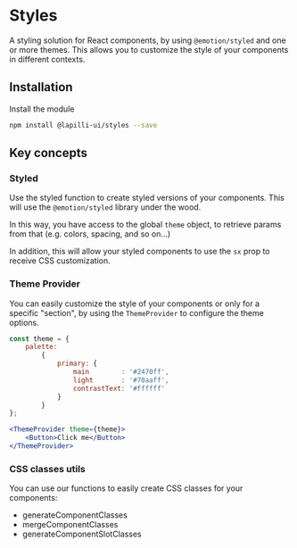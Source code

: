 # Styles

A styling solution for React components, by using `@emotion/styled` and one or more themes.
This allows you to customize the style of your components in different contexts.

## Installation

Install the module

```sh
npm install @lapilli-ui/styles --save
```

## Key concepts

### Styled

Use the styled function to create styled versions of your components.
This will use the `@emotion/styled` library under the wood.

In this way, you have access to the global `theme` object, to retrieve params from that (e.g. colors, spacing, and so on...)

In addition, this will allow your styled components to use the `sx` prop to receive CSS customization.

### Theme Provider

You can easily customize the style of your components or only for a specific "section", by using the `ThemeProvider` to configure the theme options.

```jsx
const theme = {
	palette:
		{
			primary: {
				main        : '#2470ff',
				light       : '#70aaff',
				contrastText: '#ffffff'
			}
		}
};

<ThemeProvider theme={theme}>
	<Button>Click me</Button>
</ThemeProvider>
```

### CSS classes utils

You can use our functions to easily create CSS classes for your components:
- generateComponentClasses
- mergeComponentClasses
- generateComponentSlotClasses